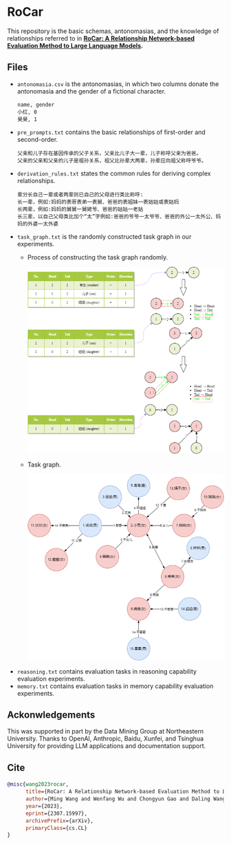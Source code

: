 # RoCar
This repository is the basic schemas, antonomasias, and the knowledge of relationships referred to in **[RoCar: A Relationship Network-based Evaluation Method to Large Language Models](https://arxiv.org/abs/2307.15997).**

## Files
- `antonomasia.csv` is the antonomasias, in which two columns donate the antonomasia and the gender of a fictional character.
  ```
  name, gender
  小红, 0
  昊昊, 1
  ```
- `pre_prompts.txt` contains the basic relationships of first-order and second-order.
  ```
  父亲和儿子存在基因传承的父子关系，父亲比儿子大一辈，儿子称呼父亲为爸爸。
  父亲的父亲和父亲的儿子是祖孙关系，祖父比孙辈大两辈，孙辈应向祖父称呼爷爷。
  ```
- `derivation_rules.txt` states the common rules for deriving complex relationships.
  ```
  辈分长自己一辈或者两辈则已自己的父母进行类比称呼:
  长一辈，例如:妈妈的表哥表弟一表舅、爸爸的表姐妹一表姑姑或表姑妈
  长两辈，例如:妈妈的舅舅一舅姥爷、爸爸的姑姑一老姑
  长三辈，以自己父母类比加个“太”字例如:爸爸的爷爷一太爷爷、爸爸的外公一太外公、妈妈的外婆一太外婆
  ```
- `task_graph.txt` is the randomly constructed task graph in our experiments.
  - Process of constructing the task graph randomly.
    
    ![](https://github.com/NEU-DataMining/RoCar/blob/main/figures/taskgraph.png)
  - Task graph.
    
    ![](https://github.com/NEU-DataMining/RoCar/blob/main/figures/socialnetwork.png)
- `reasoning.txt` contains evaluation tasks in reasoning capability evaluation experiments.
- `memory.txt` contains evaluation tasks in memory capability evaluation experiments.

## Ackonwledgements
This was supported in part by the Data Mining Group at Northeastern University. Thanks to OpenAI, Anthropic, Baidu, Xunfei, and Tsinghua University for providing LLM applications and documentation support.

## Cite
``` bib
@misc{wang2023rocar,
      title={RoCar: A Relationship Network-based Evaluation Method to Large Language Models}, 
      author={Ming Wang and Wenfang Wu and Chongyun Gao and Daling Wang and Shi Feng and Yifei Zhang},
      year={2023},
      eprint={2307.15997},
      archivePrefix={arXiv},
      primaryClass={cs.CL}
}
```
